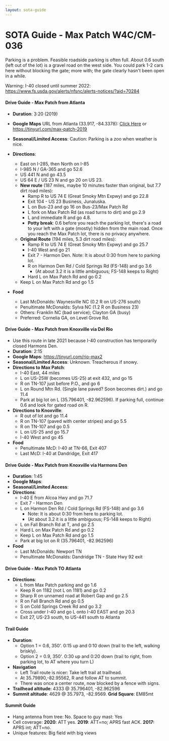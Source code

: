 ```yaml
---
layout: sota-guide
---
```

# SOTA Guide - Max Patch W4C/CM-036

Parking is a problem.  Feasible roadside parking is often full.  About 0.6 south (left out of the lot) is a gravel road on the west side.  You could park 1-2 cars here without blocking the gate; more with; the gate clearly hasn't been open in a while.

Warning: I-40 closed until summer 2022: https://www.fs.usda.gov/alerts/nfsnc/alerts-notices/?aid=70284

#### Drive Guide - Max Patch from Atlanta

* **Duration**: 3:20 (2019)
* **Google Maps** URL from Atlanta (33.917, -84.3378): [Click Here](https://www.google.com/maps/dir/33.917,+-84.3378/35.796401,+-82.962596/@34.8398862,-84.6023985,8z/data=!4m14!4m13!1m3!2m2!1d-84.3378!2d33.917!1m3!2m2!1d-82.962596!2d35.796401!2m3!6e0!7e2!8j1503724320!3e0) or https://tinyurl.com/max-patch-2019
* **Seasonal/Limited Access**: Caution: Parking is a zoo when weather is nice.
* **Directions**:
    * East on I-285, then North on I-85
    * I-985 N / GA-365 and go 52.6
    * US 441 N and go 43.5
    * US 64 E / US 23 N and go 20 on US 23.
    * **New route** (187 miles, maybe 10 minutes faster than original, but 7.7 dirt road miles):
        * Ramp R to US 74 E (Great Smoky Mtn Expwy) and go 22.8
        * Exit 104 - US 23 Business, Junaluska.
        * L on Bus-23 and go 16 on Bus-23/Max Patch Rd
        * L fork on Max Patch Rd (as road turns to dirt) and go 2.9
        * L and immediate R and go 4.8.
        * **Potty break**: 0.6 before you reach the parking lot, there's a road to your left with a gate (mostly) hidden from the main road.  Once you reach the Max Patch lot, there is no privacy anywhere.
    * **Original Route** (194 miles, 5.3 dirt road miles):
        * Ramp R to US 74 E (Great Smoky Mtn Expwy) and go 25.7
        * I-40 West and go 21
        * Exit 7 - Harmon Den.  Note: It is about 0:30 from here to parking lot.
        * R on Harmon Den Rd / Cold Springs Rd (FS-148) and go 3.6
            * (At about 3.2 it is a little ambiguous; FS-148 keeps to Right)
        * Hard L on Max Patch Rd and go 0.2
    * Keep L on Max Patch Rd and go 1.5
    
* **Food**
    * Last McDonalds: Waynesville NC (0.2 R on US-276 south)
    * Penultimate McDonalds: Sylva NC (1.2 R on Business 23)
    * Others: Franklin NC (bad service); Clayton GA (busy)
    * Preferred: Cornelia GA, on Level Grove Rd.



#### Drive Guide - Max Patch from Knoxville via Del Rio

* Use this route in late 2021 because I-40 construction has temporarily closed Harmons Den.
* **Duration**: 2:15
* **Google Maps**: https://tinyurl.com/rio-max2
* **Seasonal/Limited Access**: Unknown. Treacherous if snowy.
* **Directions to Max Patch**:
  * I-40 East, 44 miles
  * L on US-25W (becomes US-25) at exit 432, and go 15
  * R on TN-107 just before P.O., and go 6
  * L on Round Mtn Rd. (Single lane paved? Soon becomes dirt.) and go 11.4
  * Park at big lot on L (35.796401, -82.962596). If parking full, continue 0.6 and look for gated road on R.
* **Directions to Knoxville**:
  * R out of lot and go 11.4
  * R on TN-107 (paved with center stripes) and go 5.5
  * R on TN-107 and go 0.5
  * L on US-25 and go 15.7
  * I-40 West and go 45
* **Food**
  * Penultimate McD: I-40 at TN-66, Exit 407
  * Last McD: I-40 at Dandridge, Exit 417



#### Drive Guide - Max Patch from Knoxville via Harmons Den

* **Duration**: 1:45
* **Google Maps**:
* **Seasonal/Limited Access**:
* **Directions**:
    * I-40 E from Alcoa Hwy and go 71.7
    * Exit 7 - Harmon Den
    * L on Harmon Den Rd / Cold Springs Rd (FS-148) and go 3.6
        * Note: It is about 0:30 from here to parking lot.
        * (At about 3.2 it is a little ambiguous; FS-148 keeps to Right)
    * L on Fall Branch Rd at T, and go 2.5
    * Hard L on Max Patch Rd and go 0.2
    * Keep L on Max Patch Rd and go 1.5
    * Park at big lot on R (35.796401, -82.962596)
* **Food**
    * Last McDonalds: Newport TN
    * Penultimate McDonalds: Dandridge TN - State Hwy 92 exit

#### Drive Guide - Max Patch TO Atlanta
* **Directions**:
    * L from Max Patch parking and go 1.6
    * Keep R on 1182 (not L on 1181) and go 0.2
    * Sharp R on unnamed road at Robert Gap and go 2.5
    * R on Fall Branch Rd and go 0.5
    * S on Cold Springs Creek Rd and go 3.2
    * Cross under I-40 and go L onto I-40 EAST and go 20.3
    * Exit 27, US-23 south, to US-441 south to Atlanta


#### Trail Guide

* **Duration**:
    * Option 1 = 0.6, 350'. 0:15 up and 0:10 down (trail to the left, walking briskly).
    * Option 2 = 0.9, 350'. 0:30 up and 0:20 down (trail to right, from parking lot, to AT where you turn L)
* **Navigation**
    * Left Trail route is nicer: Take left trail at trailhead.
    * At 35.79890,-82.95562, R and follow AT to summit.
    * There was once a center route, now blocked by a fence with signs.
* **Trailhead altitude**: 4333 @ 35.796401, -82.962596
* **Summit altitude**: 4629 @ 35.7973, -82.9569.  **Grid Square**: EM85mt

#### Summit Guide

* Hang antenna from tree: No. Space to guy mast: Yes
* Cell coverage: **2020**: ATT yes. **2019**: ATT=no; APRS fast ACK. **2017:** APRS int; ATT=no.
* Unique features: Big field with big views

